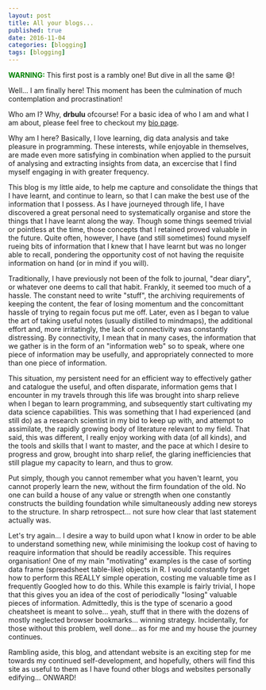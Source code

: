 ```yaml
---
layout: post
title: All your blogs...
published: true
date: 2016-11-04
categories: [blogging]
tags: [blogging]
---
```


<b style="color:green">WARNING:</b> This first post is a rambly one! But dive in all the same :smile:!

Well... I am finally here! This moment has been the culmination of much contemplation and procrastination!  

Who am I? Why, **drbulu** ofcourse! For a basic idea of who I am and what I am about, please feel free to checkout my <a href="http://drbulu.github.io/drbio/">bio page</a>.  

Why am I here? Basically, I love learning, dig data analysis and take pleasure in programming. These interests, while enjoyable in themselves, are made even more satisfying in combination when applied to the pursuit of analysing and extracting insights from data, an excercise that I find myself engaging in with greater frequency.  

This blog is my little aide, to help me capture and consolidate the things that I have learnt, and continue to learn, so that I can make the best use of the information that I possess. As I have journeyed through life, I have discovered a great personal need to systematically organise and store the things that I have learnt along the way. Though some things seemed trivial or pointless at the time, those concepts that I retained proved valuable in the future. Quite often, however, I have (and still sometimes) found myself rueing bits of information that I knew that I have learnt but was no longer able to recall, pondering the opportunity cost of not having the requisite information on hand (or in mind if you will).  

Traditionally, I have previously not been of the folk to journal, "dear diary", or whatever one deems to call that habit. Frankly, it seemed too much of a hassle. The constant need to write "stuff", the archiving requirements of keeping the content, the fear of losing momentum and the concomittant hassle of trying to regain focus put me off. Later, even as I began to value the art of taking useful notes (usually distilled to mindmaps), the additional effort and, more irritatingly, the lack of connectivity was constantly distressing. By connectivity, I mean that in many cases, the information that we gather is in the form of an "information web" so to speak, where one piece of information may be usefully, and appropriately connected to more than one piece of information.  

This situation, my persistent need for an efficient way to effectively gather and catalogue the useful, and often disparate, information gems that I encounter in my travels through this life was brought into sharp relieve when I began to learn programming, and subsequently start cultivating my data science capabilities. This was something that I had experienced (and still do) as a research scientist in my bid to keep up with, and attempt to assimilate, the rapidly growing body of literature relevant to my field. That said, this was different, I really enjoy working with data (of all kinds), and the tools and skills that I want to master, and the pace at which I desire to progress and grow, brought into sharp relief, the glaring inefficiencies that still plague my capacity to learn, and thus to grow.  

Put simply, though you cannot remember what you haven't learnt, you cannot properly learn the new, without the firm foundation of the old. No one can build a house of any value or strength when one constantly constructs the building foundation while simultaneously adding new storeys to the structure. In sharp retrospect... not sure how clear that last statement actually was.  

Let's try again... I desire a way to build upon what I know in order to be able to understand something new, while minimising the lookup cost of having to reaquire information that should be readily accessible. This requires organisation! One of my main "motivating" examples is the case of sorting data frame (spreadsheet table-like) objects in R. I would constantly forget how to perform this REALLY simple operation, costing me valuable time as I frequently Googled how to do this. While this example is fairly trivial, I hope that this gives you an idea of the cost of periodically "losing" valuable pieces of information. Admittedly, this is the type of scenario a good cheatsheet is meant to solve... yeah, stuff that in there with the dozens of mostly neglected browser bookmarks... winning strategy. Incidentally, for those without this problem, well done... as for me and my house the journey continues.

Rambling aside, this blog, and attendant website is an exciting step for me towards my continued self-development, and hopefully, others will find this site as useful to them as I have found other blogs and websites personally edifying... ONWARD! 
